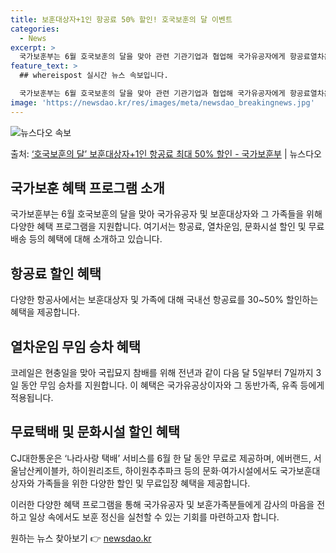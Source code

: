 ```yaml
---
title: 보훈대상자+1인 항공료 50% 할인! 호국보훈의 달 이벤트
categories:
  - News
excerpt: >
  국가보훈부는 6월 호국보훈의 달을 맞아 관련 기관기업과 협업해 국가유공자에게 항공료열차운임문화시설 할인, 무…
feature_text: >
  ## whereispost 실시간 뉴스 속보입니다.

  국가보훈부는 6월 호국보훈의 달을 맞아 관련 기관기업과 협업해 국가유공자에게 항공료열차운임문화시설 할인, 무…
image: 'https://newsdao.kr/res/images/meta/newsdao_breakingnews.jpg'
---
```


![뉴스다오 속보](https://newsdao.kr/res/images/meta/newsdao_breakingnews.jpg)

<p>출처: <a href="https://newsdao.kr/3946" rel="dofollow">‘호국보훈의 달’ 보훈대상자+1인 항공료 최대 50% 할인 - 국가보훈부</a> | 뉴스다오</p>

<h2 data-ke-size="size26">국가보훈 혜택 프로그램 소개</h2>
국가보훈부는 6월 호국보훈의 달을 맞아 국가유공자 및 보훈대상자와 그 가족들을 위해 다양한 혜택 프로그램을 지원합니다. 여기서는 항공료, 열차운임, 문화시설 할인 및 무료배송 등의 혜택에 대해 소개하고 있습니다.

<h2 data-ke-size="size26">항공료 할인 혜택</h2>
다양한 항공사에서는 보훈대상자 및 가족에 대해 국내선 항공료를 30~50% 할인하는 혜택을 제공합니다.

<h2 data-ke-size="size26">열차운임 무임 승차 혜택</h2>
코레일은 현충일을 맞아 국립묘지 참배를 위해 전년과 같이 다음 달 5일부터 7일까지 3일 동안 무임 승차를 지원합니다. 이 혜택은 국가유공상이자와 그 동반가족, 유족 등에게 적용됩니다.

<h2 data-ke-size="size26">무료택배 및 문화시설 할인 혜택</h2>
CJ대한통운은 ‘나라사랑 택배’ 서비스를 6월 한 달 동안 무료로 제공하며, 에버랜드, 서울남산케이블카, 하이원리조트, 하이원추추파크 등의 문화·여가시설에서도 국가보훈대상자와 가족들을 위한 다양한 할인 및 무료입장 혜택을 제공합니다.

이러한 다양한 혜택 프로그램을 통해 국가유공자 및 보훈가족분들에게 감사의 마음을 전하고 일상 속에서도 보훈 정신을 실천할 수 있는 기회를 마련하고자 합니다.  

원하는 뉴스 찾아보기 👉 <a href="https://newsdao.kr" rel="dofollow">newsdao.kr</a>



